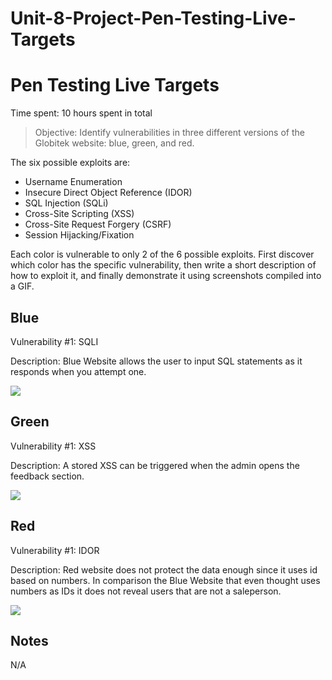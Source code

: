 # Unit-8-Project-Pen-Testing-Live-Targets
# Pen Testing Live Targets

Time spent: 10 hours spent in total

> Objective: Identify vulnerabilities in three different versions of the Globitek website: blue, green, and red.

The six possible exploits are:

* Username Enumeration
* Insecure Direct Object Reference (IDOR)
* SQL Injection (SQLi)
* Cross-Site Scripting (XSS)
* Cross-Site Request Forgery (CSRF)
* Session Hijacking/Fixation

Each color is vulnerable to only 2 of the 6 possible exploits. First discover which color has the specific vulnerability, then write a short description of how to exploit it, and finally demonstrate it using screenshots compiled into a GIF.

## Blue

Vulnerability #1: SQLI

Description:
Blue Website allows the user to input SQL statements as it responds when you attempt one.

<img src="Kapture 2022-10-31 at 19.10.48.gif">


## Green

Vulnerability #1: XSS

Description: A stored XSS can be triggered when the admin opens the feedback section.

<img src="Kapture 2022-10-31 at 18.51.01.gif">


## Red

Vulnerability #1: IDOR

Description: Red website does not protect the data enough since it uses id based on numbers. In comparison the Blue Website that even thought uses numbers as IDs it does not reveal users that are not a saleperson.

<img src="Kapture 2022-10-31 at 17.40.20.gif">


## Notes
N/A


